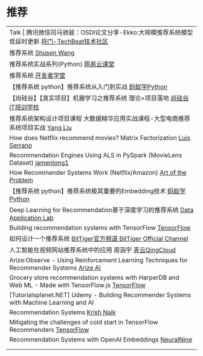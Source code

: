 # 推荐

|                                                                                                                                                                                                     |
| --------------------------------------------------------------------------------------------------------------------------------------------------------------------------------------------------- |
| Talk \| 腾讯微信司马驰骏：OSDI论文分享-Ekko:大规模推荐系统模型低延时更新 [将门-TechBeat技术社区](https://www.youtube.com/watch?v=V\_SfA-K3Z5E)                                                                                       |
| 推荐系统 [Shusen Wang](https://www.youtube.com/playlist?list=PLvOO0btloRntAi-VnV06M1Bu0X1xljUUP)                                                                                                        |
| 推荐系统实战系列(Python) [网易云课堂](https://study.163.com/course/courseMain.htm?courseId=1210741817)                                                                                                           |
| 推荐系统 [开发者学堂](https://www.youtube.com/playlist?list=PLGmd9-PCMLhb9mZoKtAPgKonRopCKR8f9)                                                                                                              |
| 【推荐系统 python】推荐系统从入门到实战 [蚂蚁学Python](https://www.youtube.com/playlist?list=PLCemT-oocgalODXpQ-EP\_IfrrD-A--40h)                                                                                      |
| 【尚硅谷】【真实项目】机器学习之推荐系统 理论+项目落地 [尚硅谷IT培训学校](https://www.youtube.com/playlist?list=PLmOn9nNkQxJE3UX1L1bkI23mSJr5afIeL)                                                                                  |
| 推荐系统架构设计项目课程 大数据精华应用实战课程-大型电商推荐系统项目实战 [Yang Liu](https://www.youtube.com/playlist?list=PLhXu26RzZZTyZ3L\_YFJ1XjztWzXH1KlGK)                                                                         |
| How does Netflix recommend movies? Matrix Factorization [Luis Serrano](https://www.youtube.com/watch?v=ZspR5PZemcs)                                                                                 |
| Recommendation Engines Using ALS in PySpark (MovieLens Dataset) [jamenlong1](https://www.youtube.com/watch?v=FgGjc5oabrA)                                                                           |
| How Recommender Systems Work (Netflix/Amazon) [Art of the Problem](https://www.youtube.com/watch?v=n3RKsY2H-NE)                                                                                     |
| 【推荐系统 python】推荐系统极其重要的Embedding技术 [蚂蚁学Python](https://www.youtube.com/watch?v=FMN1e8Izyac)                                                                                                          |
| Deep Learning for Recommendation基于深度学习的推荐系统 [Data Application Lab](https://www.youtube.com/watch?v=uGbZ\_E6Rc0Y)                                                                                    |
| Building recommendation systems with TensorFlow [TensorFlow](https://www.youtube.com/playlist?list=PLQY2H8rRoyvy2MiyUBz5RWZr5MPFkV3qz)                                                              |
| 如何设计一个推荐系统 [BitTiger官方频道 BitTiger Official Channel](https://www.youtube.com/watch?v=MZkxusQ6GNo)                                                                                                    |
| 人工智能在视频网站推荐系统中的应用 周涵宇 [青云QingCloud](https://www.youtube.com/watch?v=2joJySVvnHs)                                                                                                                    |
| Arize:Observe - Using Reinforcement Learning Techniques for Recommender Systems [Arize AI](https://www.youtube.com/watch?v=gg4xi\_SeXSA)                                                            |
| Grocery store recommendation systems with HarperDB and Web ML - Made with TensorFlow.js [TensorFlow](https://www.youtube.com/watch?v=JQksipdQiGI\&list=PLQY2H8rRoyvzSZZuF0qJpoJxZR1NgzcZw\&index=1) |
| \[Tutorialsplanet.NET] Udemy - Building Recommender Systems with Machine Learning and AI                                                                                                            |
| Recommendation Systems [Krish Naik](https://www.youtube.com/playlist?list=PLZoTAELRMXVN7QGpcuN-Vg35Hgjp3htvi)                                                                                       |
| Mitigating the challenges of cold start in TensorFlow Recommenders [TensorFlow](https://www.youtube.com/watch?v=UFpF108gyaw)                                                                        |
| Recommendation Systems with OpenAI Embeddings [NeuralNine](https://www.youtube.com/watch?v=YcSTKEHS9Es)                                                                                             |
|                                                                                                                                                                                                     |
|                                                                                                                                                                                                     |
